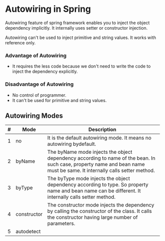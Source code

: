 # Autowiring in Spring
Autowiring feature of spring framework enables you to inject the object dependency implicitly. It internally uses setter or constructor injection.

Autowiring can't be used to inject primitive and string values. It works with reference only.

### Advantage of Autowiring
- It requires the less code because we don't need to write the code to inject the dependency explicitly.

### Disadvantage of Autowiring
- No control of programmer.
- It can't be used for primitive and string values.

## Autowiring Modes

| # | Mode | Description |
| - | ---- | ----------- |
| 1 | no | It is the default autowiring mode. It means no autowiring bydefault. |
| 2 | byName | The byName mode injects the object dependency according to name of the bean. In such case, property name and bean name must be same. It internally calls setter method. |
| 3 | byType | The byType mode injects the object dependency according to type. So property name and bean name can be different. It internally calls setter method. |
| 4 | constructor | The constructor mode injects the dependency by calling the constructor of the class. It calls the constructor having large number of parameters. |
| 5 | autodetect |

